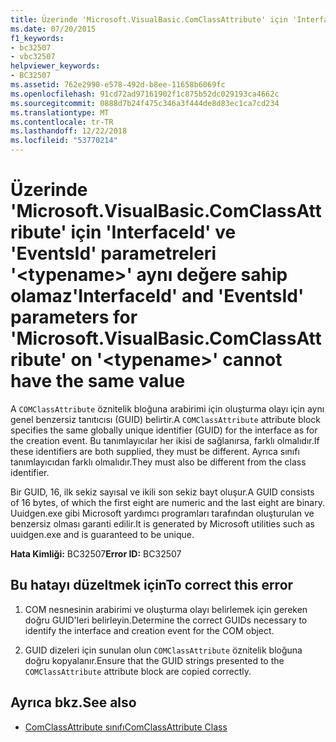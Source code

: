 ```yaml
---
title: Üzerinde 'Microsoft.VisualBasic.ComClassAttribute' için 'InterfaceId' ve 'EventsId' parametreleri '&lt;typename&gt;' aynı değere sahip olamaz
ms.date: 07/20/2015
f1_keywords:
- bc32507
- vbc32507
helpviewer_keywords:
- BC32507
ms.assetid: 762e2990-e578-492d-b8ee-11658b6069fc
ms.openlocfilehash: 91cd72ad97161902f1c875b52dc029193ca4662c
ms.sourcegitcommit: 0888d7b24f475c346a3f444de8d83ec1ca7cd234
ms.translationtype: MT
ms.contentlocale: tr-TR
ms.lasthandoff: 12/22/2018
ms.locfileid: "53770214"
---
```

# <a name="interfaceid-and-eventsid-parameters-for-microsoftvisualbasiccomclassattribute-on-lttypenamegt-cannot-have-the-same-value"></a><span data-ttu-id="d3b6f-102">Üzerinde 'Microsoft.VisualBasic.ComClassAttribute' için 'InterfaceId' ve 'EventsId' parametreleri '&lt;typename&gt;' aynı değere sahip olamaz</span><span class="sxs-lookup"><span data-stu-id="d3b6f-102">'InterfaceId' and 'EventsId' parameters for 'Microsoft.VisualBasic.ComClassAttribute' on '&lt;typename&gt;' cannot have the same value</span></span>
<span data-ttu-id="d3b6f-103">A `COMClassAttribute` öznitelik bloğuna arabirimi için oluşturma olayı için aynı genel benzersiz tanıtıcısı (GUID) belirtir.</span><span class="sxs-lookup"><span data-stu-id="d3b6f-103">A `COMClassAttribute` attribute block specifies the same globally unique identifier (GUID) for the interface as for the creation event.</span></span> <span data-ttu-id="d3b6f-104">Bu tanımlayıcılar her ikisi de sağlanırsa, farklı olmalıdır.</span><span class="sxs-lookup"><span data-stu-id="d3b6f-104">If these identifiers are both supplied, they must be different.</span></span> <span data-ttu-id="d3b6f-105">Ayrıca sınıfı tanımlayıcıdan farklı olmalıdır.</span><span class="sxs-lookup"><span data-stu-id="d3b6f-105">They must also be different from the class identifier.</span></span>  
  
 <span data-ttu-id="d3b6f-106">Bir GUID, 16, ilk sekiz sayısal ve ikili son sekiz bayt oluşur.</span><span class="sxs-lookup"><span data-stu-id="d3b6f-106">A GUID consists of 16 bytes, of which the first eight are numeric and the last eight are binary.</span></span> <span data-ttu-id="d3b6f-107">Uuidgen.exe gibi Microsoft yardımcı programları tarafından oluşturulan ve benzersiz olması garanti edilir.</span><span class="sxs-lookup"><span data-stu-id="d3b6f-107">It is generated by Microsoft utilities such as uuidgen.exe and is guaranteed to be unique.</span></span>  
  
 <span data-ttu-id="d3b6f-108">**Hata Kimliği:** BC32507</span><span class="sxs-lookup"><span data-stu-id="d3b6f-108">**Error ID:** BC32507</span></span>  
  
## <a name="to-correct-this-error"></a><span data-ttu-id="d3b6f-109">Bu hatayı düzeltmek için</span><span class="sxs-lookup"><span data-stu-id="d3b6f-109">To correct this error</span></span>  
  
1.  <span data-ttu-id="d3b6f-110">COM nesnesinin arabirimi ve oluşturma olayı belirlemek için gereken doğru GUID'leri belirleyin.</span><span class="sxs-lookup"><span data-stu-id="d3b6f-110">Determine the correct GUIDs necessary to identify the interface and creation event for the COM object.</span></span>  
  
2.  <span data-ttu-id="d3b6f-111">GUID dizeleri için sunulan olun `COMClassAttribute` öznitelik bloğuna doğru kopyalanır.</span><span class="sxs-lookup"><span data-stu-id="d3b6f-111">Ensure that the GUID strings presented to the `COMClassAttribute` attribute block are copied correctly.</span></span>  
  
## <a name="see-also"></a><span data-ttu-id="d3b6f-112">Ayrıca bkz.</span><span class="sxs-lookup"><span data-stu-id="d3b6f-112">See also</span></span>

- [<span data-ttu-id="d3b6f-113">ComClassAttribute sınıfı</span><span class="sxs-lookup"><span data-stu-id="d3b6f-113">ComClassAttribute Class</span></span>](xref:Microsoft.VisualBasic.ComClassAttribute)
